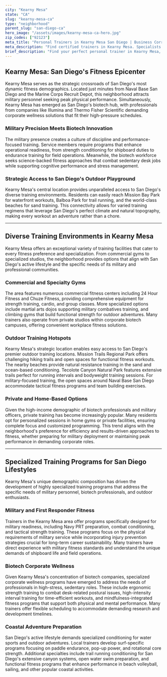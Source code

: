 ```yaml
---
city: "Kearny Mesa"
state: "CA"
slug: "kearny-mesa-ca"
type: "neighborhood"
parent_slug: "san-diego-ca"
hero_image: "/assets/images/kearny-mesa-ca-hero.jpg"
zip_codes: ["92123"]
meta_title: "Personal Trainers in Kearny Mesa San Diego | Business Corridor Fitness"
meta_description: "Find certified trainers in Kearny Mesa. Specialists in corporate campus gyms, express workouts for commuters, and business park wellness."
brief_description: "Find your perfect personal trainer in Kearny Mesa, CA today! Our expert matching service connects you with certified fitness professionals who understand the unique demands of San Diego's active lifestyle. Whether you're stationed at nearby Naval Base San Diego, working in Kearny Mesa's booming biotech sector, or training for coastal adventures, we'll match you with trainers specializing in military fitness protocols, corporate wellness programs, and surf conditioning. Get personalized one-on-one training at local gyms, private studios, or outdoor locations. Start achieving your fitness goals with a trainer who knows San Diego's specific fitness landscape."
---
```

## Kearny Mesa: San Diego's Fitness Epicenter

Kearny Mesa serves as the strategic crossroads of San Diego's most dynamic fitness demographics. Located just minutes from Naval Base San Diego and the Marine Corps Recruit Depot, this neighborhood attracts military personnel seeking peak physical performance. Simultaneously, Kearny Mesa has emerged as San Diego's biotech hub, with professionals from companies like Illumina and Thermo Fisher Scientific demanding corporate wellness solutions that fit their high-pressure schedules.

### Military Precision Meets Biotech Innovation

The military presence creates a culture of discipline and performance-focused training. Service members require programs that enhance operational readiness, from strength conditioning for shipboard duties to endurance training for field operations. Meanwhile, the biotech workforce seeks science-backed fitness approaches that combat sedentary desk jobs while supporting cognitive performance and stress management.

### Strategic Access to San Diego's Outdoor Playground

Kearny Mesa's central location provides unparalleled access to San Diego's diverse training environments. Residents can easily reach Mission Bay Park for waterfront workouts, Balboa Park for trail running, and the world-class beaches for sand training. This connectivity allows for varied training regimens that leverage San Diego's perfect climate and natural topography, making every workout an adventure rather than a chore.

---

## Diverse Training Environments in Kearny Mesa

Kearny Mesa offers an exceptional variety of training facilities that cater to every fitness preference and specialization. From commercial gyms to specialized studios, the neighborhood provides options that align with San Diego's active lifestyle and the specific needs of its military and professional communities.

### Commercial and Specialty Gyms

The area features numerous commercial fitness centers including 24 Hour Fitness and Chuze Fitness, providing comprehensive equipment for strength training, cardio, and group classes. More specialized options include martial arts dojos supporting military combatives training, and climbing gyms that build functional strength for outdoor adventures. Many trainers also operate from private studios within corporate biotech campuses, offering convenient workplace fitness solutions.

### Outdoor Training Hotspots

Kearny Mesa's strategic location enables easy access to San Diego's premier outdoor training locations. Mission Trails Regional Park offers challenging hiking trails and open spaces for functional fitness workouts. The nearby beaches provide natural resistance training in the sand and ocean-based conditioning. Tecolote Canyon Natural Park features extensive trails perfect for running intervals and bodyweight training sessions. For military-focused training, the open spaces around Naval Base San Diego accommodate tactical fitness programs and team building exercises.

### Private and Home-Based Options

Given the high-income demographic of biotech professionals and military officers, private training has become increasingly popular. Many residents opt for personalized sessions in home gyms or private facilities, ensuring complete focus and customized programming. This trend aligns with the neighborhood's preference for efficiency and results-driven approaches to fitness, whether preparing for military deployment or maintaining peak performance in demanding corporate roles.

---

## Specialized Training Programs for San Diego Lifestyles

Kearny Mesa's unique demographic composition has driven the development of highly specialized training programs that address the specific needs of military personnel, biotech professionals, and outdoor enthusiasts.

### Military and First Responder Fitness

Trainers in the Kearny Mesa area offer programs specifically designed for military readiness, including Navy PRT preparation, combat conditioning, and tactical strength training. These programs focus on the physical requirements of military service while incorporating injury prevention strategies crucial for long-term career sustainability. Many trainers have direct experience with military fitness standards and understand the unique demands of shipboard life and field operations.

### Biotech Corporate Wellness

Given Kearny Mesa's concentration of biotech companies, specialized corporate wellness programs have emerged to address the needs of professionals in high-stress, sedentary roles. These include ergonomic strength training to combat desk-related postural issues, high-intensity interval training for time-efficient workouts, and mindfulness-integrated fitness programs that support both physical and mental performance. Many trainers offer flexible scheduling to accommodate demanding research and development timelines.

### Coastal Adventure Preparation

San Diego's active lifestyle demands specialized conditioning for water sports and outdoor adventures. Local trainers develop surf-specific programs focusing on paddle endurance, pop-up power, and rotational core strength. Additional specialties include trail running conditioning for San Diego's extensive canyon systems, open water swim preparation, and functional fitness programs that enhance performance in beach volleyball, sailing, and other popular coastal activities.